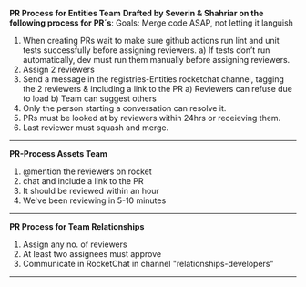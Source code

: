 **PR Process for Entities Team**
**Drafted by Severin & Shahriar on the following process for PR´s**:
Goals:  Merge code ASAP, not letting it languish 

1) When creating PRs wait to make sure github actions run lint and unit tests successfully before assigning reviewers.
	a) If tests don’t run automatically, dev must run them manually before assigning reviewers. 
2) Assign 2 reviewers 
3) Send a message in the registries-Entities rocketchat channel, tagging the 2 reviewers & including a link to the PR
    a) Reviewers can refuse due to load 
    b) Team can suggest others
4)  Only the person starting a conversation can resolve it. 
5) PRs must be looked at by reviewers within 24hrs or receieving them.
6) Last reviewer must squash and merge.


---
**PR-Process Assets Team**
1) @mention the reviewers on rocket
2) chat and include a link to the PR
3) It should be reviewed within an hour
4) We've been reviewing in 5-10 minutes



---
**PR Process for Team Relationships**
1) Assign any no. of reviewers 
2) At least two assignees must approve 
3) Communicate in RocketChat in channel "relationships-developers"
---

